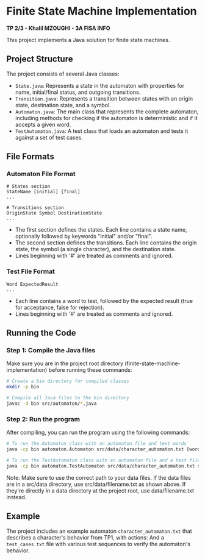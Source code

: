 # Finite State Machine Implementation
**TP 2/3 - Khalil MZOUGHI - 3A FISA INFO**

This project implements a Java solution for finite state machines.

## Project Structure

The project consists of several Java classes:

- `State.java`: Represents a state in the automaton with properties for name, initial/final status, and outgoing transitions.
- `Transition.java`: Represents a transition between states with an origin state, destination state, and a symbol.
- `Automaton.java`: The main class that represents the complete automaton, including methods for checking if the automaton is deterministic and if it accepts a given word.
- `TestAutomaton.java`: A test class that loads an automaton and tests it against a set of test cases.

## File Formats

### Automaton File Format

```
# States section
StateName [initial] [final]
...

# Transitions section
OriginState Symbol DestinationState
...
```

- The first section defines the states. Each line contains a state name, optionally followed by keywords "initial" and/or "final".
- The second section defines the transitions. Each line contains the origin state, the symbol (a single character), and the destination state.
- Lines beginning with '#' are treated as comments and ignored.

### Test File Format

```
Word ExpectedResult
...
```

- Each line contains a word to test, followed by the expected result (true for acceptance, false for rejection).
- Lines beginning with '#' are treated as comments and ignored.

## Running the Code

### Step 1: Compile the Java files

Make sure you are in the project root directory (finite-state-machine-implementation) before running these commands:

```bash
# Create a bin directory for compiled classes
mkdir -p bin

# Compile all Java files to the bin directory
javac -d bin src/automaton/*.java
```

### Step 2: Run the program

After compiling, you can run the program using the following commands:

```bash
# To run the Automaton class with an automaton file and test words
java -cp bin automaton.Automaton src/data/character_automaton.txt [word1 word2 ...]

# To run the TestAutomaton class with an automaton file and a test file
java -cp bin automaton.TestAutomaton src/data/character_automaton.txt src/data/test_cases.txt
```

Note: Make sure to use the correct path to your data files. If the data files are in a src/data directory, use src/data/filename.txt as shown above. If they're directly in a data directory at the project root, use data/filename.txt instead.

## Example

The project includes an example automaton `character_automaton.txt` that describes a character's behavior from TP1, with actions:
And a `test_cases.txt` file with various test sequences to verify the automaton's behavior.